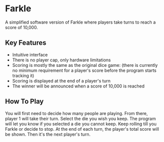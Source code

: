 # Farkle
A simplified software version of Farkle where players take turns to reach a score of 10,000.

## Key Features
- Intuitive interface
- There is no player cap, only hardware limitations
- Scoring is mostly the same as the original dice game: (there is currently no minimum requirement for a player's score before the program starts tracking it)
- Scoring is displayed at the end of a player's turn
- The winner will be announced when a score of 10,000 is reached

## How To Play
You will first need to decide how many people are playing. From there, player 1 will take their turn. Select the die you wish you keep. The program will let you know if you selected a die you cannot keep. Keep rolling till you Farkle or decide to stop. At the end of each turn, the player's total score will be shown. Then it's the next player's turn.
